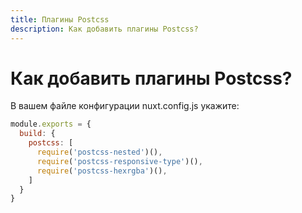 ```yaml
---
title: Плагины Postcss
description: Как добавить плагины Postcss?
---
```


# Как добавить плагины Postcss?

В вашем файле конфигурации nuxt.config.js укажите:

```js
module.exports = {
  build: {
    postcss: [
      require('postcss-nested')(),
      require('postcss-responsive-type')(),
      require('postcss-hexrgba')(),
    ]
  }
}
```
